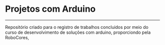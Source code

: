 # Projetos com Arduino
---
Repositório criado para o registro de trabalhos concluidos por meio do curso de desenvolvimento de soluções com arduino, proporciondo pela RoboCores,
